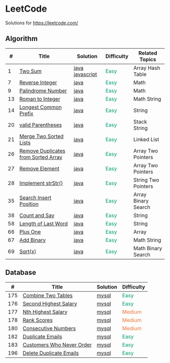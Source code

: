 LeetCode
========
Solutions for https://leetcode.com/

## Algorithm

| # | Title | Solution | Difficulty | Related Topics |
|---| ----- | -------- | ---------- | ---------- |
|1|[Two Sum](https://leetcode.com/problems/two-sum/) | [java javascript](./algorithms/1.TwoSum.md)|<font color=#009975 >Easy</font>|Array Hash Table|
|7|[Reverse Integer](https://leetcode.com/problems/reverse-integer/) | [java](./algorithms/7.ReverseInteger.md)|<font color=#009975 >Easy</font>|Math|
|9|[Palindrome Number](https://leetcode.com/problems/palindrome-number/) | [java](./algorithms/9.PalindromeNumber.md)|<font color=#009975 >Easy</font>|Math|
|13|[Roman to Integer](https://leetcode.com/problems/roman-to-integer/) | [java](./algorithms/13.RomanToInteger.md)|<font color=#009975 >Easy</font>|Math String|
|14|[Longest Common Prefix](https://leetcode.com/problems/longest-common-prefix/) | [java](./algorithms/14.LongestCommonPrefix.md)|<font color=#009975 >Easy</font>|String|
|20|[valid Parentheses](https://leetcode.com/problems/valid-parentheses/) | [java](./algorithms/20.ValidParentheses.md)|<font color=#009975 >Easy</font>|Stack String|
|21|[Merge Two Sorted Lists](https://leetcode.com/problems/merge-two-sorted-lists/) | [java](./algorithms/21.MergeTwoSortedLists.md)|<font color=#009975 >Easy</font>|Linked List|
|26|[Remove Duplicates from Sorted Array](https://leetcode.com/problems/remove-duplicates-from-sorted-array/) | [java](./algorithms/26.RemoveDuplicatesfromSortedArray.md)|<font color=#009975 >Easy</font>|Array Two Pointers|
|27|[Remove Element](https://leetcode.com/problems/remove-element/) | [java](./algorithms/27.RemoveElement.md)|<font color=#009975 >Easy</font>|Array Two Pointers|
|28|[Implement strStr()](https://leetcode.com/problems/implement-strstr/) | [java](./algorithms/28.ImplementStrStr.md)|<font color=#009975 >Easy</font>|String Two Pointers|
|35|[Search Insert Position](https://leetcode.com/problems/search-insert-position/) | [java](./algorithms/35.SearchInsertPosition.md)|<font color=#009975 >Easy</font>|Array Binary Search|
|38|[Count and Say](https://leetcode.com/problems/count-and-say/) | [java](./algorithms/38.CountAndSay.md)|<font color=#009975 >Easy</font>|String|
|58|[Length of Last Word](https://leetcode.com/problems/length-of-last-word/) | [java](./algorithms/58.LengthOfLastWord.md)|<font color=#009975 >Easy</font>|String|
|66|[Plus One](https://leetcode.com/problems/plus-one/) | [java](./algorithms/66.PlusOne.md)|<font color=#009975 >Easy</font>|Array|
|67|[Add Binary](https://leetcode.com/problems/add-binary/) | [java](./algorithms/67.AddBinary.md)|<font color=#009975 >Easy</font>|Math String|
|69|[Sqrt(x)](https://leetcode.com/problems/sqrtx/) | [java](./algorithms/69.Sqrt(x).md)|<font color=#009975 >Easy</font>|Math Binary Search|

## Database

| # | Title | Solution | Difficulty |
|---| ----- | -------- | ---------- |
|175|[Combine Two Tables](https://leetcode.com/problems/combine-two-tables/) | [mysql](./database/175.CombineTwoTables.md)|<font color=#009975 >Easy</font>|
|176|[Second Highest Salary](https://leetcode.com/problems/second-highest-salary/) | [mysql](./database/176.SecondHighestSalary.md)|<font color=#009975 >Easy</font>|
|177|[Nth Highest Salary](https://leetcode.com/problems/nth-highest-salary/) | [mysql](./database/177.NthHighestSalary.md)|<font color=#ed7336 >Medium</font>|
|178|[Rank Scores](https://leetcode.com/problems/rank-scores/solution/) | [mysql](./database/178.RankScores.md)|<font color=#ed7336 >Medium</font>|
|180|[Consecutive Numbers](https://leetcode.com/problems/consecutive-numbers/) | [mysql](./database/180.ConsecutiveNumbers.md)|<font color=#ed7336 >Medium</font>|
|182|[Duplicate Emails](https://leetcode.com/problems/duplicate-emails/) | [mysql](./database/182.DuplicateEmails.md)|<font color=#009975 >Easy</font>|
|183|[Customers Who Never Order](https://leetcode.com/problems/customers-who-never-order/) | [mysql](./database/183.CustomersWhoNeverOrder.md)|<font color=#009975 >Easy</font>|
|196|[Delete Duplicate Emails](https://leetcode.com/problems/delete-duplicate-emails/) | [mysql](./database/196.DeleteDuplicateEmails.md)|<font color=#009975 >Easy</font>|
